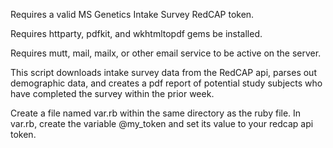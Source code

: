 Requires a valid MS Genetics Intake Survey RedCAP token.

Requires httparty, pdfkit, and wkhtmltopdf gems be installed.

Requires mutt, mail, mailx, or other email service to be active on the server.

This script downloads intake survey data from the RedCAP api, parses out demographic data, and creates a pdf report of potential study subjects who have completed the survey within the prior week.

Create a file named var.rb within the same directory as the ruby file. In var.rb, create the variable @my_token and set its value to your redcap api token.
